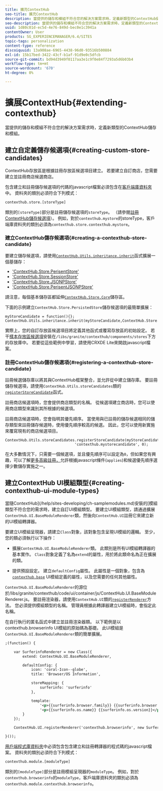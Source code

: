 ```yaml
---
title: 擴充ContextHub
seo-title: 擴充ContextHub
description: 當提供的儲存和模組不符合您的解決方案需求時，定義新類型的ContextHub儲存和模組
seo-description: 當提供的儲存和模組不符合您的解決方案需求時，定義新類型的ContextHub儲存和模組
uuid: 1d80c01d-ec5d-4e76-849d-bec0e1c3941a
contentOwner: User
products: SG_EXPERIENCEMANAGER/6.4/SITES
topic-tags: personalization
content-type: reference
discoiquuid: 13a908ae-6965-4438-96d0-93516b500884
exl-id: 15b17bed-3422-43cf-b1af-91d9e0c5dfcb
source-git-commit: bd94d3949f0117aa3e1c9f0e84f7293a5d6b03b4
workflow-type: tm+mt
source-wordcount: '670'
ht-degree: 0%

---
```


# 擴展ContextHub{#extending-contexthub}

當提供的儲存和模組不符合您的解決方案需求時，定義新類型的ContextHub儲存和模組。

## 建立自定義儲存候選項{#creating-custom-store-candidates}

ContextHub存放區是根據註冊存放區候選項目建立。 若要建立自訂商店，您需要建立並註冊商店候選商店。

包含建立和註冊儲存候選項的代碼的javascript檔案必須包含在[客戶端庫資料夾](/help/sites-developing/clientlibs.md#creating-client-library-folders)中。 資料夾的類別必須符合下列模式：

```xml
contexthub.store.[storeType]
```

類別的`[storeType]`部分是註冊儲存候選項的`storeType`。 （請參閱[註冊ContextHub儲存候選項](/help/sites-developing/ch-extend.md#registering-a-contexthub-store-candidate)）。 例如，對於`contexthub.mystore`的storeType，客戶端庫資料夾的類別必須為`contexthub.store.contexthub.mystore`。

### 建立ContextHub儲存候選項{#creating-a-contexthub-store-candidate}

要建立儲存候選項，請使用[`ContextHub.Utils.inheritance.inherit`](/help/sites-developing/contexthub-api.md#inherit-child-parent)函式擴展一個基儲存：

* [&#39;ContextHub.Store.PerisentStore&#39;](/help/sites-developing/contexthub-api.md#contexthub-store-persistedstore)
* [&#39;ContextHub.Store.SessionStore&#39;](/help/sites-developing/contexthub-api.md#contexthub-store-sessionstore)
* [&#39;ContextHub.Store.JSONPStore&#39;](/help/sites-developing/contexthub-api.md#contexthub-store-jsonpstore)
* [&#39;ContextHub.Store.PerisentJSONPStore&#39;](/help/sites-developing/contexthub-api.md#contexthub-store-persistedjsonpstore)

請注意，每個基本儲存區都延伸[`ContextHub.Store.Core`](/help/sites-developing/contexthub-api.md#contexthub-store-core)儲存區。

下面的示例建立`ContextHub.Store.PersistedStore`儲存候選項的最簡單擴展：

```
myStoreCandidate = function(){};
ContextHub.Utils.inheritance.inherit(myStoreCandidate,ContextHub.Store.PersistedStore);
```

實際上，您的自訂存放區候選項目將定義其他函式或覆寫存放區的初始設定。 若干[樣本存放區候選項](/help/sites-developing/ch-samplestores.md)安裝在`/libs/granite/contexthub/components/stores`下方的存放庫中。 若要從這些範例中學習，請使用CRXDE Lite來開啟javascript檔案。

### 註冊ContextHub儲存候選項{#registering-a-contexthub-store-candidate}

註冊候選儲存庫以將其與ContextHub框架整合，並允許從中建立儲存庫。 要註冊儲存候選項，請使用`ContextHub.Utils.storeCandidates`類的[`registerStoreCandidate`](/help/sites-developing/contexthub-api.md#registerstorecandidate-store-storetype-priority-applies)函式。

註冊商店候選項時，您會提供商店類型的名稱。 從候選項建立商店時，您可以使用商店類型來識別其所根據的候選項。

註冊商店候選項時，您會指明其優先順序。 當使用與已註冊的儲存候選相同的儲存類型來註冊儲存候選時，使用優先順序較高的候選。 因此，您可以使用新實施來覆寫現有的商店候選項目。

```
ContextHub.Utils.storeCandidates.registerStoreCandidate(myStoreCandidate,
                                'contexthub.mystorecandidate', 0);
```

在大多數情況下，只需要一個候選項，並且優先順序可以設定為`0`，但如果您有興趣，可以了解[更多高級註冊，](/help/sites-developing/contexthub-api.md#registerstorecandidate-store-storetype-priority-applies)允許根據javascript條件(`applies`)和候選優先順序選擇少數儲存實施之一。

## 建立ContextHub UI模組類型{#creating-contexthub-ui-module-types}

當隨ContextHub](/help/sites-developing/ch-samplemodules.md)安裝的[模組類型不符合您的需求時，建立自訂UI模組類型。 要建立UI模組類型，請通過擴展`ContextHub.UI.BaseModuleRenderer`類，然後向`ContextHub.UI`註冊它來建立新的UI模組轉譯器。

要建立UI模組呈現器，請建立`Class`對象，該對象包含呈現UI模組的邏輯。 至少，您的類必須執行以下操作：

* 擴展`ContextHub.UI.BaseModuleRenderer`類。 此類別是所有UI模組轉譯器的基本實作。 `Class`對象定義了名為`extend`的屬性，用於將此類命名為正在擴展的類。

* 提供預設設定。 建立`defaultConfig`屬性。 此屬性是一個對象，包含為[`contexthub.base`](/help/sites-developing/ch-samplemodules.md#contexthub-base-ui-module-type) UI模組定義的屬性，以及您需要的任何其他屬性。

`ContextHub.UI.BaseModuleRenderer`的源位於/libs/granite/contexthub/code/ui/container/js/ContextHub.UI.BaseModuleRenderer.js。  要註冊渲染器，請使用`ContextHub.UI`類的[`registerRenderer`](/help/sites-developing/contexthub-api.md#registerrenderer-moduletype-renderer-dontrender)方法。 您必須提供模組類型的名稱。 管理員根據此轉譯器建立UI模組時，會指定此名稱。

在自行執行的匿名函式中建立並註冊渲染器類。 以下範例是以contexthub.browserinfo UI模組的原始碼為基礎。 此UI模組是`ContextHub.UI.BaseModuleRenderer`類的簡單擴展。

```xml
;(function() {

    var SurferinfoRenderer = new Class({
        extend: ContextHub.UI.BaseModuleRenderer,

        defaultConfig: {
            icon: 'coral-Icon--globe',
            title: 'Browser/OS Information',

            storeMapping: {
                surferinfo: 'surferinfo'
            },

            template:
                '<p>{{surferinfo.browser.family}} {{surferinfo.browser.version}}</p>' +
                '<p>{{surferinfo.os.name}} {{surferinfo.os.version}}</p>'
        }
    });

    ContextHub.UI.registerRenderer('contexthub.browserinfo', new SurferinfoRenderer());

}());
```

[用戶端程式庫資料夾](/help/sites-developing/clientlibs.md#creating-client-library-folders)中必須包含包含建立和註冊轉譯器的程式碼的javascript檔案。 資料夾的類別必須符合下列模式：

```xml
contexthub.module.[moduleType]
```

類別的`[moduleType]`部分是註冊模組呈現器的`moduleType`。 例如，對於`contexthub.browserinfo`的`moduleType`，客戶端庫資料夾的類別必須為`contexthub.module.contexthub.browserinfo`。
